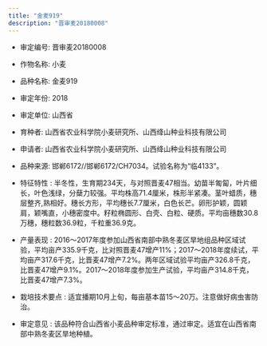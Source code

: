 ```yaml
---
title: "金麦919"
description: "晋审麦20180008"
---
```

* 审定编号:  晋审麦20180008

*  作物名称:  小麦

*  品种名称:  金麦919

*  审定年份:  2018

*  审定单位:  山西省

* 育种者:  山西省农业科学院小麦研究所、山西绛山种业科技有限公司

*  申请者:  山西省农业科学院小麦研究所、山西绛山种业科技有限公司

*  品种来源:  邯郸6172//邯郸6172/CH7034。试验名称为“临4133”。

*  特征特性 : 
半冬性，生育期234天，与对照晋麦47相当。幼苗半匍匐，叶片细长，叶色浅绿，分蘖力较强。平均株高71.4厘米，株形半紧凑。茎叶蜡质，穗层整齐,熟相好。穗长方形，平均穗长7.7厘米，白色长芒。卵形护颖，圆颖肩，颖嘴直，小穗密度中。籽粒椭圆形、白壳、白粒、硬质。平均亩穗数30.8万穗，穗粒数36.9粒，千粒重36.9克。
 
*  产量表现 : 
2016～2017年度参加山西省南部中熟冬麦区旱地组品种区域试验，平均亩产335.9千克，比对照晋麦47增产11%；2017～2018年度续试，平均亩产317.6千克，比晋麦47增产7.2%。两年区域试验平均亩产326.8千克，比晋麦47增产9.1%。2017～2018年度参加生产试验，平均亩产314.8千克，比晋麦47增产7.3%。

*  栽培技术要点 : 
适宜播期10月上旬，每亩基本苗15～20万。注意做好病虫害防治。

*  审定意见 : 
该品种符合山西省小麦品种审定标准，通过审定。适宜在山西省南部中熟冬麦区旱地种植。
